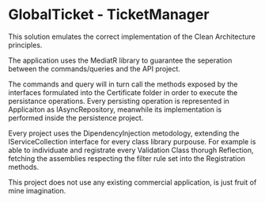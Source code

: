 # GlobalTicket - TicketManager

This solution emulates the correct implementation of the Clean Architecture principles.
 
The application uses the MediatR library to guarantee the seperation between the commands/queries and the API project. 

The commands and query will in turn call the methods exposed by the interfaces formulated into the Certificate folder in order to execute the persistance operations.
Every persisting operation is represented in Applicaiton as IAsyncRepository, meanwhile its implementation is performed inside the persistence project. 

Every project uses the DipendencyInjection metodology, extending the IServiceCollection interface for every class library purpouse.
For example is able to individuate and registrate every Validation Class thorugh Reflection, fetching the assemblies respecting the filter rule set into the Registration methods.

This project does not use any existing commercial application, is just fruit of mine imagination. 
